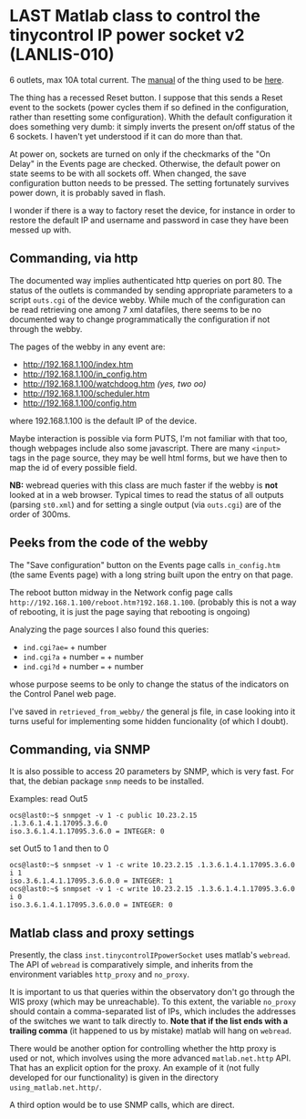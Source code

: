 # LAST Matlab class to control the tinycontrol IP power socket v2 (LANLIS-010)

6 outlets, max 10A total current. The [manual](https://www.ledats.pl/en/index.php?controller=attachment&id_attachment=326) of the thing used to be
[here](https://www.ledats.pl/en/index.php?controller=attachment&id_attachment=326).

The thing has a recessed Reset button. I suppose that this sends a Reset event to the sockets
 (power cycles them if so defined in the configuration, rather than resetting some configuration).
Whith the default configuration it does something very dumb: it simply inverts the present on/off
 status of the 6 sockets. I haven't yet understood if it can do more than that.

At power on, sockets are turned on only if the checkmarks of the "On Delay" in the Events page
 are checked.
 Otherwise, the default power on state seems to be with all sockets off. When changed, the save configuration
 button needs to be pressed. The setting fortunately survives power down, it is probably saved in flash.

I wonder if there is a way to factory reset the device, for instance in order to restore the default IP
 and username and password in case they have been messed up with.


## Commanding, via http

The documented way implies authenticated http queries on port 80. The status of the
outlets is commanded by sending appropriate parameters to a script `outs.cgi` of the device webby.
 While much of the configuration can be read retrieving one among 7 xml datafiles, there seems to
 be no documented way to change programmatically the configuration if not through the webby.

The pages of the webby in any event are:

- http://192.168.1.100/index.htm
- http://192.168.1.100/in_config.htm
- http://192.168.1.100/watchdoog.htm *(yes, two oo)*
- http://192.168.1.100/scheduler.htm
- http://192.168.1.100/config.htm

where 192.168.1.100 is the default IP of the device.

Maybe interaction is possible via form PUTS, I'm not familiar with that too, though webpages include also some javascript. There are many `<input>` tags in the page source, they may be well html forms, but we have then to map the id of every possible field.

**NB:** webread queries with this class are much faster if the webby is **not** looked at in a web browser.
 Typical times to read the status of all outputs (parsing `st0.xml`) and for setting a single output
 (via `outs.cgi`) are of the order of 300ms.


## Peeks from the code of the webby

The "Save configuration" button on the Events page calls `in_config.htm` (the same Events page) with a long
string built upon the entry on that page.

The reboot button midway in the Network config page calls `http://192.168.1.100/reboot.htm?192.168.1.100`.
 (probably this is not a way of rebooting, it is just the page saying that rebooting is ongoing)

Analyzing the page sources I also found this queries:

- `ind.cgi?ae=` + number
- `ind.cgi?a` + number `=` + number
- `ind.cgi?d` + number `=` + number

whose purpose seems to be only to change the status of the indicators on the Control Panel web page.

I've saved in `retrieved_from_webby/` the general js file, in case looking into it turns useful for implementing some hidden funcionality (of which I doubt).

## Commanding, via SNMP

It is also possible to access 20 parameters by SNMP, which is very fast.
For that, the debian package `snmp` needs to be installed.

Examples: read Out5
```
ocs@last0:~$ snmpget -v 1 -c public 10.23.2.15 .1.3.6.1.4.1.17095.3.6.0
iso.3.6.1.4.1.17095.3.6.0 = INTEGER: 0
```
set Out5 to 1 and then to 0
```
ocs@last0:~$ snmpset -v 1 -c write 10.23.2.15 .1.3.6.1.4.1.17095.3.6.0 i 1
iso.3.6.1.4.1.17095.3.6.0.0 = INTEGER: 1
ocs@last0:~$ snmpset -v 1 -c write 10.23.2.15 .1.3.6.1.4.1.17095.3.6.0 i 0
iso.3.6.1.4.1.17095.3.6.0.0 = INTEGER: 0
```

## Matlab class and proxy settings

Presently, the class `inst.tinycontrolIPpowerSocket` uses matlab's `webread`. The API of `webread` is comparatively
simple, and inherits from the environment variables `http_proxy` and `no_proxy`.

It is important to us that queries within the observatory don't go through the WIS proxy (which may be
unreachable). To this extent, the variable `no_proxy` should contain a comma-separated list of IPs, which
includes the addresses of the switches we want to talk directly to. **Note that if the list ends with
a trailing comma** (it happened to us by mistake) matlab will hang on `webread`.

There would be another option for controlling whether the http proxy is used or not, which involves using
the more advanced `matlab.net.http` API. That has an explicit option for the proxy.
An example of it (not fully developed for our functionality) is
given in the directory `using_matlab.net.http/`. 

A third option would be to use SNMP calls, which are direct.
